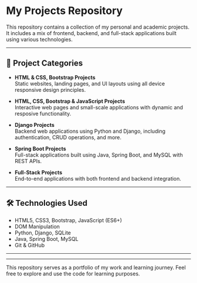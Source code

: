 # My Projects Repository

This repository contains a collection of my personal and academic projects. It includes a mix of frontend, backend, and full-stack applications built using various technologies.

---

## 📁 Project Categories

- **HTML & CSS, Bootstrap Projects**  
  Static websites, landing pages, and UI layouts using all device responsive design principles.

- **HTML, CSS, Bootstrap & JavaScript Projects**  
  Interactive web pages and small-scale applications with dynamic and resposive functionality.

- **Django Projects**  
  Backend web applications using Python and Django, including authentication, CRUD operations, and more.

- **Spring Boot Projects**  
  Full-stack applications built using Java, Spring Boot, and MySQL with REST APIs.

- **Full-Stack Projects**  
  End-to-end applications with both frontend and backend integration.

---

## 🛠 Technologies Used

- HTML5, CSS3, Bootstrap, JavaScript (ES6+)
- DOM Manipulation
- Python, Django, SQLite
- Java, Spring Boot, MySQL
- Git & GitHub

---


---

This repository serves as a portfolio of my work and learning journey. Feel free to explore and use the code for learning purposes.




